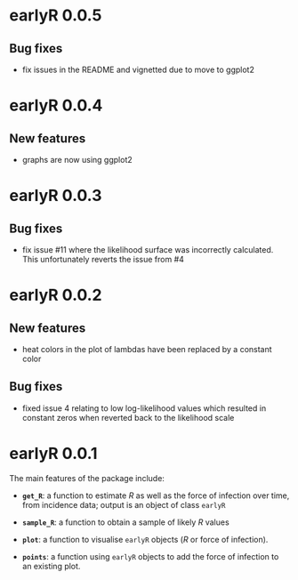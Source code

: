 # earlyR 0.0.5

## Bug fixes

- fix issues in the README and vignetted due to move to ggplot2


# earlyR 0.0.4

## New features

- graphs are now using ggplot2




# earlyR 0.0.3

## Bug fixes

- fix issue #11 where the likelihood surface was incorrectly calculated.
  This unfortunately reverts the issue from #4




# earlyR 0.0.2

## New features

- heat colors in the plot of lambdas have been replaced by a constant color


## Bug fixes

- fixed issue 4 relating to low log-likelihood values which resulted in constant
  zeros when reverted back to the likelihood scale





# earlyR 0.0.1

The main features of the package include:

- **`get_R`**: a function to estimate *R* as well as the force of infection over
    time, from incidence data; output is an object of class `earlyR`

- **`sample_R`**: a function to obtain a sample of likely *R* values

- **`plot`**: a function to visualise `earlyR` objects (*R* or force of infection).

- **`points`**: a function using `earlyR` objects to add the force of infection
    to an existing plot.
